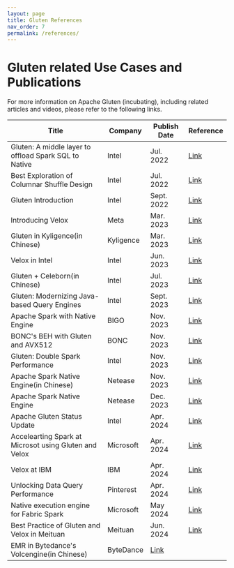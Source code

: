 ```yaml
---
layout: page
title: Gluten References
nav_order: 7
permalink: /references/
---
```


# Gluten related Use Cases and Publications

For more information on Apache Gluten (incubating), including related articles and videos, please refer to the following links.

| Title | Company | Publish Date | Reference |
|-------------------|---------|--------------|-----------------|
|Gluten: A middle layer to offload Spark SQL to Native|Intel|Jul. 2022|[Link](https://www.youtube.com/watch?v=0Q6gHT_N-1U&ab_channel=Databricks)|
|Best Exploration of Columnar Shuffle Design|Intel|Jul. 2022|[Link](https://www.youtube.com/watch?v=RICMojO0j1A&ab_channel=Databricks)|
|Gluten Introduction|Intel|Sept. 2022|[Link](https://medium.com/intel-analytics-software/accelerate-spark-sql-queries-with-gluten-9000b65d1b4e)|
|Introducing Velox|Meta|Mar. 2023|[Link](https://engineering.fb.com/2023/03/09/open-source/velox-open-source-execution-engine/)|
|Gluten in Kyligence(in Chinese)|Kyligence|Mar. 2023|[Link](https://zhuanlan.zhihu.com/p/617944074)|
|Velox in Intel|Intel|Jun. 2023|[Link](https://www.youtube.com/watch?v=yZ8F1vWqFXw&ab_channel=PrestoFoundation)|
|Gluten + Celeborn(in Chinese)|Intel|Jul. 2023|[Link](https://blog.csdn.net/weixin_45906054/article/details/131651065)|
|Gluten: Modernizing Java-based Query Engines|Intel|Sept. 2023|[Link](https://ceur-ws.org/Vol-3462/CDMS8.pdf)|
|Apache Spark with Native Engine|BIGO|Nov. 2023|[Link](https://mp.weixin.qq.com/s/8d7CwoGGbrK5_mkIZuf1eg)|
|BONC's BEH with Gluten and AVX512|BONC|Nov. 2023|[Link](https://www.intel.cn/content/www/cn/zh/artificial-intelligence/analytics/bonc-big-data-solutions-optimized-avx512-and-qat.html)|
|Gluten: Double Spark Performance|Intel|Nov. 2023|[Link](https://www.slidestalk.com/slidestalk/71777?video)|
|Apache Spark Native Engine(in Chinese)|Netease|Nov. 2023|[Link](https://zhuanlan.zhihu.com/p/670297787)|
|Apache Spark Native Engine|Netease|Dec. 2023|[Link](https://medium.com/@KyuubiApache/apache-spark-native-engine-3e1060567ed0)|
|Apache Gluten Status Update|Intel|Apr. 2024|[Link](https://www.youtube.com/watch?v=H7L5W6Vio3U&list=PLJvBe8nQAEsEBSoUY0lRFVZr2_YeHYkUR&index=8)|
|Accelearting Spark at Microsot using Gluten and Velox|Microsoft|Apr. 2024|[Link](https://www.youtube.com/watch?v=7pXOAjSITYs&ab_channel=VeloxCon)|
|Velox at IBM|IBM|Apr. 2024|[Link](https://youtu.be/npoEudB5nPo?si=hToh-acObN3miM1Q)|
|Unlocking Data Query Performance|Pinterest|Apr. 2024|[Link](https://www.youtube.com/watch?v=pQ4bMyXXLss&list=PLJvBe8nQAEsEBSoUY0lRFVZr2_YeHYkUR&index=10&t=3s&ab_channel=VeloxCon)|
|Native execution engine for Fabric Spark|Microsoft|May 2024|[Link](https://learn.microsoft.com/en-us/fabric/data-engineering/native-execution-engine-overview?tabs=sparksql)|
|Best Practice of Gluten and Velox in Meituan|Meituan|Jun. 2024|[Link](https://mp.weixin.qq.com/s/VvmhQi8YMsm0P5xYoiGEZQ)|
|EMR in Bytedance's Volcengine(in Chinese)|ByteDance|[Link](https://www.volcengine.com/docs/6491/1263264)|
